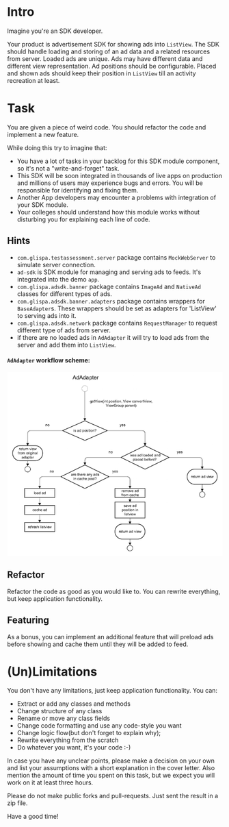 # Intro

Imagine you're an SDK developer.

Your product is advertisement SDK for showing ads into `ListView`. The SDK should handle loading
and storing of an ad data and a related resources from server. Loaded ads are unique. Ads may have different
data and different view representation. Ad positions should be configurable. Placed and shown ads should keep
their position in `ListView` till an activity recreation at least.

# Task

You are given a piece of weird code. You should refactor the code
and implement a new feature.

While doing this try to imagine that:

- You have a lot of tasks in your backlog for this SDK module component, so it's not a
"write-and-forget" task.
- This SDK will be soon integrated in thousands of live apps on production and millions of users
may experience bugs and errors. You will be responsible for identifying and fixing them.
- Another App developers may encounter a problems with integration of your SDK module.
- Your colleges should understand how this module works without disturbing you for explaining each line of code.

## Hints

- `com.glispa.testassessment.server` package contains ``MockWebServer`` to simulate server connection.
- `ad-sdk` is SDK module for managing and serving ads to feeds. It's integrated into the demo `app`.
- `com.glispa.adsdk.banner` package contains `ImageAd` and `NativeAd` classes for different types of ads.
- `com.glispa.adsdk.banner.adapters` package contains wrappers for `BaseAdapter`s. These wrappers should be
set as adapters for 'ListView' to serving ads into it.
- `com.glispa.adsdk.network` package contains `RequestManager` to request different type of ads from server.
- if there are no loaded ads in `AdAdapter` it will try to load ads from the server and add them into `ListView`.

#### `AdAdapter` workflow scheme:
![AdAdapter component](ad_adapter.png)

## Refactor

Refactor the code as good as you would like to. You can rewrite everything,
but keep application functionality.

## Featuring

As a bonus, you can implement an additional feature that will preload ads before
showing and cache them until they will be added to feed.

# (Un)Limitations

You don't have any limitations, just keep application functionality.
You can:

- Extract or add any classes and methods
- Change structure of any class
- Rename or move any class fields
- Change code formatting and use any code-style you want
- Change logic flow(but don't forget to explain why);
- Rewrite everything from the scratch
- Do whatever you want, it's your code :-)

In case you have any unclear points, please make a decision on your own and
list your assumptions with a short explanation in the cover letter. Also
mention the amount of time you spent on this task, but we expect you will
work on it at least three hours.

Please do not make public forks and pull-requests. Just sent the result in
a zip file.

Have a good time!
